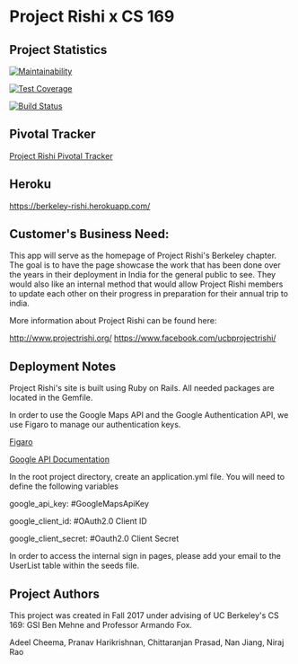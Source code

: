 # Project Rishi x CS 169


## Project Statistics
[![Maintainability](https://api.codeclimate.com/v1/badges/57cf52162801e0146fd2/maintainability)](https://codeclimate.com/github/AdeelCheema/Berkeley-Rishi/maintainability)

[![Test Coverage](https://api.codeclimate.com/v1/badges/57cf52162801e0146fd2/test_coverage)](https://codeclimate.com/github/AdeelCheema/Berkeley-Rishi/test_coverage)

[![Build Status](https://travis-ci.org/AdeelCheema/Berkeley-Rishi.svg?branch=master)](https://travis-ci.org/AdeelCheema/Berkeley-Rishi)

## Pivotal Tracker
[Project Rishi Pivotal Tracker](https://www.pivotaltracker.com/n/projects/2118222)

## Heroku

https://berkeley-rishi.herokuapp.com/

## Customer's Business Need:

This app will serve as the homepage of Project Rishi's Berkeley chapter. The goal is to have the page showcase the work that has been done over the years in their deployment in India for the general public to see. They would also like an internal method that would allow Project Rishi members to update each other on their progress in preparation for their annual trip to india. 

More information about Project Rishi can be found here:

http://www.projectrishi.org/
https://www.facebook.com/ucbprojectrishi/

## Deployment Notes

Project Rishi's site is built using Ruby on Rails. All needed packages are located in the Gemfile. 

In order to use the Google Maps API and the Google Authentication API, we use Figaro to manage our authentication keys. 

[Figaro](https://github.com/laserlemon/figaro)

[Google API Documentation](https://developers.google.com/apis-explorer/)

In the root project directory, create an application.yml file. You will need to define the following variables

google_api_key: #GoogleMapsApiKey

google_client_id: #OAuth2.0 Client ID

google_client_secret: #Oauth2.0 Client Secret


In order to access the internal sign in pages, please add your email to the UserList table within the seeds file.

## Project Authors

This project was created in Fall 2017 under advising of UC Berkeley's CS 169: GSI Ben Mehne and Professor Armando Fox. 


Adeel Cheema, Pranav Harikrishnan, Chittaranjan Prasad, Nan Jiang, Niraj Rao
